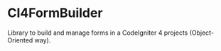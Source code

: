 # CI4FormBuilder
Library to build and manage forms in a CodeIgniter 4 projects (Object-Oriented way).

